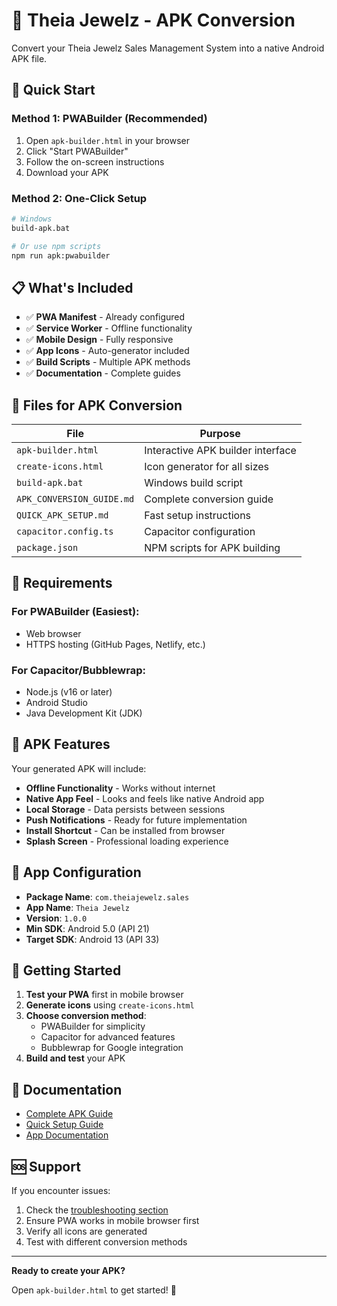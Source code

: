 # 📱 Theia Jewelz - APK Conversion

Convert your Theia Jewelz Sales Management System into a native Android APK file.

## 🚀 Quick Start

### Method 1: PWABuilder (Recommended)
1. Open `apk-builder.html` in your browser
2. Click "Start PWABuilder"
3. Follow the on-screen instructions
4. Download your APK

### Method 2: One-Click Setup
```bash
# Windows
build-apk.bat

# Or use npm scripts
npm run apk:pwabuilder
```

## 📋 What's Included

- ✅ **PWA Manifest** - Already configured
- ✅ **Service Worker** - Offline functionality
- ✅ **Mobile Design** - Fully responsive
- ✅ **App Icons** - Auto-generator included
- ✅ **Build Scripts** - Multiple APK methods
- ✅ **Documentation** - Complete guides

## 🎯 Files for APK Conversion

| File | Purpose |
|------|---------|
| `apk-builder.html` | Interactive APK builder interface |
| `create-icons.html` | Icon generator for all sizes |
| `build-apk.bat` | Windows build script |
| `APK_CONVERSION_GUIDE.md` | Complete conversion guide |
| `QUICK_APK_SETUP.md` | Fast setup instructions |
| `capacitor.config.ts` | Capacitor configuration |
| `package.json` | NPM scripts for APK building |

## 🔧 Requirements

### For PWABuilder (Easiest):
- Web browser
- HTTPS hosting (GitHub Pages, Netlify, etc.)

### For Capacitor/Bubblewrap:
- Node.js (v16 or later)
- Android Studio
- Java Development Kit (JDK)

## 📱 APK Features

Your generated APK will include:

- **Offline Functionality** - Works without internet
- **Native App Feel** - Looks and feels like native Android app
- **Local Storage** - Data persists between sessions
- **Push Notifications** - Ready for future implementation
- **Install Shortcut** - Can be installed from browser
- **Splash Screen** - Professional loading experience

## 🎨 App Configuration

- **Package Name**: `com.theiajewelz.sales`
- **App Name**: `Theia Jewelz`
- **Version**: `1.0.0`
- **Min SDK**: Android 5.0 (API 21)
- **Target SDK**: Android 13 (API 33)

## 🚀 Getting Started

1. **Test your PWA** first in mobile browser
2. **Generate icons** using `create-icons.html`
3. **Choose conversion method**:
   - PWABuilder for simplicity
   - Capacitor for advanced features
   - Bubblewrap for Google integration
4. **Build and test** your APK

## 📖 Documentation

- [Complete APK Guide](./APK_CONVERSION_GUIDE.md)
- [Quick Setup Guide](./QUICK_APK_SETUP.md)
- [App Documentation](./README-APP.md)

## 🆘 Support

If you encounter issues:

1. Check the [troubleshooting section](./APK_CONVERSION_GUIDE.md#troubleshooting)
2. Ensure PWA works in mobile browser first
3. Verify all icons are generated
4. Test with different conversion methods

---

**Ready to create your APK?** 

Open `apk-builder.html` to get started! 🚀